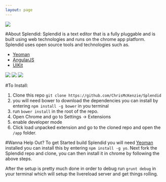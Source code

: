 ```yaml
---
layout: page
---
```


![](https://raw.github.com/ChrisMcKenzie/Splendid/master/docs/Images/splendid_banner.png)

#About Splendid:
Splendid is a text editor that is a fully pluggable and is built using web technologies and runs on the chrome app platform. Splendid uses open source tools and technologies such as.

* [Yeoman](http://yeoman.io)
* [AngularJS](http://angularjs.org/)
* [UIKit](http://getuikit.com/)

![](https://raw.github.com/ChrisMcKenzie/Splendid/master/docs/Images/main_screenshot.png)
![](https://raw.github.com/ChrisMcKenzie/Splendid/master/docs/Images/sidebar_screenshot.png)
![](https://raw.github.com/ChrisMcKenzie/Splendid/master/docs/Images/settings_screenshot.png)

#To Install:
  1. Clone this repo `git clone https://github.com/ChrisMcKenzie/Splendid`
  2. you will need bower to download the dependencies you can install by entering `npm install -g bower` in you terminal
  3. run `bower install` in the root of the repo.
  2. Open Chrome and go to Settings -> Extensions 
  3. enable developer mode
  4. Click load unpacked extension and go to the cloned repo and open the `/app` folder.

#Wanna Help Out?
  To get Started build Splendid you will need [Yeoman](http://yeoman.io) installed you can install this by entering `npm install -g yo`. Next fork the Splendid repo and clone, you can then install it in chrome by following the above steps.
  
  After the setup is pretty much done in order to debug run `grunt debug` in your terminal which will setup the livereload server and get things rolling. 

